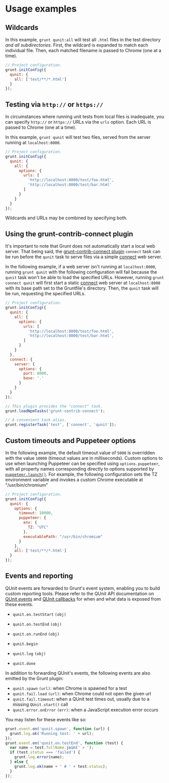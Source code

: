 # Usage examples

## Wildcards
In this example, `grunt qunit:all` will test all `.html` files in the test directory _and all subdirectories_. First, the wildcard is expanded to match each individual file. Then, each matched filename is passed to Chrome (one at a time).

```js
// Project configuration.
grunt.initConfig({
  qunit: {
    all: ['test/**/*.html']
  }
});
```

## Testing via `http://` or `https://`
In circumstances where running unit tests from local files is inadequate, you can specify `http://` or `https://` URLs via the `urls` option. Each URL is passed to Chrome (one at a time).

In this example, `grunt qunit` will test two files, served from the server running at `localhost:8000`.

```js
// Project configuration.
grunt.initConfig({
  qunit: {
    all: {
      options: {
        urls: [
          'http://localhost:8000/test/foo.html',
          'http://localhost:8000/test/bar.html'
        ]
      }
    }
  }
});
```

Wildcards and URLs may be combined by specifying both.

## Using the grunt-contrib-connect plugin
It's important to note that Grunt does not automatically start a local web server. That being said, the [grunt-contrib-connect plugin][] `connect` task can be run before the `qunit` task to serve files via a simple [connect][] web server.

[grunt-contrib-connect plugin]: https://github.com/gruntjs/grunt-contrib-connect
[connect]: https://github.com/senchalabs/connect

In the following example, if a web server isn't running at `localhost:8000`, running `grunt qunit` with the following configuration will fail because the `qunit` task won't be able to load the specified URLs. However, running `grunt connect qunit` will first start a static [connect][] web server at `localhost:8000` with its base path set to the Gruntfile's directory. Then, the `qunit` task will be run, requesting the specified URLs.

```js
// Project configuration.
grunt.initConfig({
  qunit: {
    all: {
      options: {
        urls: [
          'http://localhost:8000/test/foo.html',
          'http://localhost:8000/test/bar.html',
        ]
      }
    }
  },
  connect: {
    server: {
      options: {
        port: 8000,
        base: '.'
      }
    }
  }
});

// This plugin provides the "connect" task.
grunt.loadNpmTasks('grunt-contrib-connect');

// A convenient task alias.
grunt.registerTask('test', ['connect', 'qunit']);
```

## Custom timeouts and Puppeteer options
In the following example, the default timeout value of `5000` is overridden with the value `10000` (timeout values are in milliseconds). Custom options to use when launching Puppeteer can be specified using `options.puppeteer`, with all property names corresponding directly to options supported by [`puppeteer.launch()`](https://pptr.dev/#?product=Puppeteer&version=v9.0.0&show=api-puppeteerlaunchoptions). For example, the following configuration sets the TZ environment variable and invokes a custom Chrome executable at "/usr/bin/chromium"

```js
// Project configuration.
grunt.initConfig({
  qunit: {
    options: {
      timeout: 10000,
      puppeteer: {
        env: {
          TZ: "UTC"
        },
        executablePath: "/usr/bin/chromium"
      }
    },
    all: ['test/**/*.html']
  }
});
```

## Events and reporting
QUnit events are forwarded to Grunt's event system, enabling you to build custom reporting tools. Please refer to the QUnit API documentation on [QUnit events](https://qunitjs.com/api/callbacks/QUnit.on/) and [QUnit callbacks](https://qunitjs.com/api/callbacks/) for when and what data is exposed from these events.

* `qunit.on.testStart` `(obj)`
* `qunit.on.testEnd` `(obj)`
* `qunit.on.runEnd` `(obj)`

* `qunit.begin`
* `qunit.log` `(obj)`
* `qunit.done`

In addition to forwarding QUnit's events, the following events are also emitted by the Grunt plugin:

* `qunit.spawn` `(url)`: when Chrome is spawned for a test
* `qunit.fail.load` `(url)`: when Chrome could not open the given url
* `qunit.fail.timeout`: when a QUnit test times out, usually due to a missing `QUnit.start()` call
* `qunit.error.onError` `(err)`: when a JavaScript execution error occurs

You may listen for these events like so:

```js
grunt.event.on('qunit.spawn', function (url) {
  grunt.log.ok('Running test: ' + url);
});
grunt.event.on('qunit.on.testEnd', function (test) {
  var name = test.fullName.join(' > ');
  if (test.status === 'failed') {
    grunt.log.error(name);
  } else {
    grunt.log.ok(name + ' # ' + test.status);
  }
});
```
